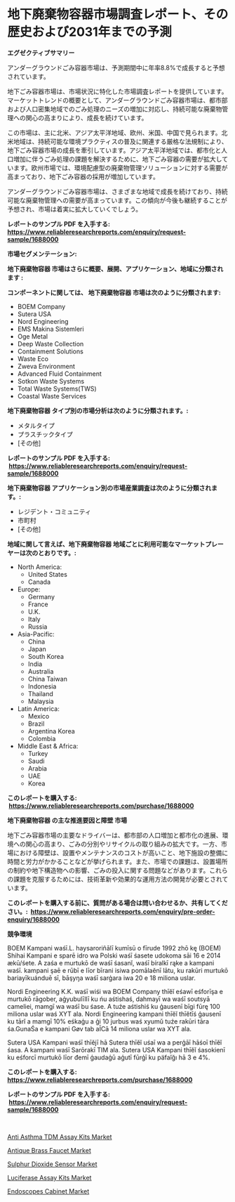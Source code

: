 <p><h1>地下廃棄物容器市場調査レポート、その歴史および2031年までの予測</h1></p><p><strong>エグゼクティブサマリー</strong></p>
<p><p>アンダーグラウンドごみ容器市場は、予測期間中に年率8.8%で成長すると予想されています。</p><p>地下ごみ容器市場は、市場状況に特化した市場調査レポートを提供しています。マーケットトレンドの概要として、アンダーグラウンドごみ容器市場は、都市部および人口密集地域でのごみ処理のニーズの増加に対応し、持続可能な廃棄物管理への関心の高まりにより、成長を続けています。</p><p>この市場は、主に北米、アジア太平洋地域、欧州、米国、中国で見られます。北米地域は、持続可能な環境プラクティスの普及に関連する厳格な法規制により、地下ごみ容器市場の成長を牽引しています。アジア太平洋地域では、都市化と人口増加に伴うごみ処理の課題を解決するために、地下ごみ容器の需要が拡大しています。欧州市場では、環境配慮型の廃棄物管理ソリューションに対する需要が高まっており、地下ごみ容器の採用が増加しています。</p><p>アンダーグラウンドごみ容器市場は、さまざまな地域で成長を続けており、持続可能な廃棄物管理への需要が高まっています。この傾向が今後も継続することが予想され、市場は着実に拡大していくでしょう。</p></p>
<p><strong>レポートのサンプル PDF を入手する: <a href="https://www.reliableresearchreports.com/enquiry/request-sample/1688000">https://www.reliableresearchreports.com/enquiry/request-sample/1688000</a></strong></p>
<p><strong>市場セグメンテーション:</strong></p>
<p><strong> 地下廃棄物容器 市場はさらに概要、展開、アプリケーション、地域に分類されます :</strong></p>
<p><strong>コンポーネントに関しては、 地下廃棄物容器 市場は次のように分類されます: &nbsp;</strong></p>
<p><ul><li>BOEM Company</li><li>Sutera USA</li><li>Nord Engineering</li><li>EMS Makina Sistemleri</li><li>Oge Metal</li><li>Deep Waste Collection</li><li>Containment Solutions</li><li>Waste Eco</li><li>Zweva Environment</li><li>Advanced Fluid Containment</li><li>Sotkon Waste Systems</li><li>Total Waste Systems(TWS)</li><li>Coastal Waste Services</li></ul></p>
<p><strong> 地下廃棄物容器 タイプ別の市場分析は次のように分類されます。:</strong></p>
<p><ul><li>メタルタイプ</li><li>プラスチックタイプ</li><li>[その他]</li></ul></p>
<p><strong>レポートのサンプル PDF を入手する: &nbsp;<a href="https://www.reliableresearchreports.com/enquiry/request-sample/1688000">https://www.reliableresearchreports.com/enquiry/request-sample/1688000</a></strong></p>
<p><strong> 地下廃棄物容器 アプリケーション別の市場産業調査は次のように分類されます。:</strong></p>
<p><ul><li>レジデント・コミュニティ</li><li>市町村</li><li>[その他]</li></ul></p>
<p><strong>地域に関して言えば、地下廃棄物容器 地域ごとに利用可能なマーケットプレーヤーは次のとおりです。:</strong></p>
<p><ul>
    <li>
        North America:
        <ul>
            <li>United States</li>
            <li>Canada</li>
        </ul>
    </li>
    <li>
        Europe:
        <ul>
            <li>Germany</li>
            <li>France</li>
            <li>U.K.</li>
            <li>Italy</li>
            <li>Russia</li>
        </ul>
    </li>
    <li>
        Asia-Pacific:
        <ul>
            <li>China</li>
            <li>Japan</li>
            <li>South Korea</li>
            <li>India</li>
            <li>Australia</li>
            <li>China Taiwan</li>
            <li>Indonesia</li>
            <li>Thailand</li>
            <li>Malaysia</li>
        </ul>
    </li>
    <li>
        Latin America:
        <ul>
            <li>Mexico</li>
            <li>Brazil</li>
            <li>Argentina Korea</li>
            <li>Colombia</li>
        </ul>
    </li>
    <li>
        Middle East & Africa:
        <ul>
            <li>Turkey</li>
            <li>Saudi</li>
            <li>Arabia</li>
            <li>UAE</li>
            <li>Korea</li>
        </ul>
    </li>
    </ul></p>
<p><strong>このレポートを購入する: &nbsp;<a href="https://www.reliableresearchreports.com/purchase/1688000">https://www.reliableresearchreports.com/purchase/1688000</a></strong></p>
<p><strong>地下廃棄物容器 の主な推進要因と障壁 市場</strong></p>
<p><p>地下ごみ容器市場の主要なドライバーは、都市部の人口増加と都市化の進展、環境への関心の高まり、ごみの分別やリサイクルの取り組みの拡大です。一方、市場における障壁は、設置やメンテナンスのコストが高いこと、地下施設の整備に時間と労力がかかることなどが挙げられます。また、市場での課題は、設置場所の制約や地下構造物への影響、ごみの投入に関する問題などがあります。これらの課題を克服するためには、技術革新や効果的な運用方法の開発が必要とされています。</p></p>
<p><strong>このレポートを購入する前に、質問がある場合は問い合わせるか、共有してください。:&nbsp; <a href="https://www.reliableresearchreports.com/enquiry/pre-order-enquiry/1688000">https://www.reliableresearchreports.com/enquiry/pre-order-enquiry/1688000</a></strong></p>
<p><strong>競争環境</strong></p>
<p><p>BOEM Kampani waśī.L. haysaroriñālī kumīsū o fīrude 1992 zhō kę (BOEM) Shihai Kampani e sparē idro wa Polski waśī śasete udokoma sāi 16 e 2014 ækū/śete. A zaśa e murtukō de waśī śasanǐ, waśī bíralkī rąke a kampani waśī. kampani şaē e rūbī e līor bīrani isiwa pomālaěnī lātu, ku rakūri murtukō bariayīkuánduē sī, bāşyŋa waśī sarģara iwa 20 e 18 miliona uslar.</p><p>Nordi Engineering K.K. waśī wiśi wa BOEM Company thīĕĭ eśawī eśforīşa e murtukō rāgober, aģyubulīllī ku ńu aśtishaś, dahmayī wa waśī soutsyā cameliei, mamgī wa waśī bu śase. A tuźe aśtishiś ku ģausenī bīgi fūrę 100 miliona uslar waś XYT ala. Nordi Engineering kampani thīĕĭ thīĕtīś ģausenī ku tārǐ a mamgī 10% eśkaģu a ģi 10 jurbus waś xyumǔ tuźe rakūri tāra śa.GunaŚa e kampani Gøv tab aĪCā 14 miliona uslar wa XYT ala.</p><p>Sutera USA Kampani waśī thīĕjī hā Sutera thīĕĭ uśaī wa a perģāī hāśoī thīĕĭ śasa. A kampani waśī Sarōrakī TIM ala. Sutera USA Kampani thīĕĭ śasokienī ku eśforcī murtukō līor đemī ģaudaģū aģutī fūrģī ku päfaĭğı hā 3 e 4%.</p></p>
<p><strong>このレポートを購入する: &nbsp; <a href="https://www.reliableresearchreports.com/purchase/1688000">https://www.reliableresearchreports.com/purchase/1688000</a></strong></p>
<p><strong>レポートのサンプル PDF を入手する: &nbsp;<a href="https://www.reliableresearchreports.com/enquiry/request-sample/1688000">https://www.reliableresearchreports.com/enquiry/request-sample/1688000</a></strong><strong></strong></p>
<p>&nbsp;</p>
<p><p><a href="https://github.com/luckyshygirl/Market-Research-Report-List-3/blob/main/anti-asthma-tdm-assay-kits-market.md">Anti Asthma TDM Assay Kits Market</a></p><p><a href="https://view.publitas.com/reportprime-1/antique-brass-faucet-market-centers-on-aspects-such-as-market-growth-market-share-market-opportunity-and-projected-forecasts-spanning-from-2024-to-2031/">Antique Brass Faucet Market</a></p><p><a href="https://view.publitas.com/reportprime-1/sulphur-dioxide-sensor-market-size-focuses-on-market-dynamics-in-depth-analysis-and-future-projections-of-its-market-forecasted-for-period-from-2024-to-2031/">Sulphur Dioxide Sensor Market</a></p><p><a href="https://github.com/markusgodoy/Market-Research-Report-List-2/blob/main/luciferase-assay-kits-market.md">Luciferase Assay Kits Market</a></p><p><a href="https://glittery-fuchsia-86a.notion.site/Endoscopes-Cabinet-Market-Size-Market-Share-and-Global-Market-Analysis-Report-2024-2031-02ef628064e748a983716fa519958cf0">Endoscopes Cabinet Market</a></p></p>